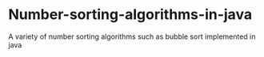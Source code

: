 # Number-sorting-algorithms-in-java
A variety of number sorting algorithms such as bubble sort implemented in java
